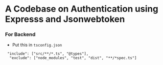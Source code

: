# A Codebase on Authentication using Expresss and Jsonwebtoken


### For Backend

- Put this in `tsconfig.json`
```
 "include": ["src/**/*.ts", "@types"],
  "exclude": ["node_modules", "test", "dist", "**/*spec.ts"]
```
